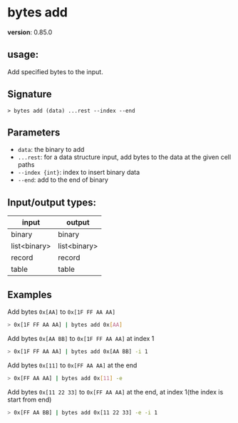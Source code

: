 # bytes add

**version**: 0.85.0

## **usage**:

Add specified bytes to the input.

## Signature

`> bytes add (data) ...rest --index --end`

## Parameters

- `data`: the binary to add
- `...rest`: for a data structure input, add bytes to the data at the given cell paths
- `--index {int}`: index to insert binary data
- `--end`: add to the end of binary

## Input/output types:

| input          | output         |
| -------------- | -------------- |
| binary         | binary         |
| list\<binary\> | list\<binary\> |
| record         | record         |
| table          | table          |

## Examples

Add bytes `0x[AA]` to `0x[1F FF AA AA]`

```bash
> 0x[1F FF AA AA] | bytes add 0x[AA]
```

Add bytes `0x[AA BB]` to `0x[1F FF AA AA]` at index 1

```bash
> 0x[1F FF AA AA] | bytes add 0x[AA BB] -i 1
```

Add bytes `0x[11]` to `0x[FF AA AA]` at the end

```bash
> 0x[FF AA AA] | bytes add 0x[11] -e
```

Add bytes `0x[11 22 33]` to `0x[FF AA AA]` at the end, at index 1(the index is start from end)

```bash
> 0x[FF AA BB] | bytes add 0x[11 22 33] -e -i 1
```
